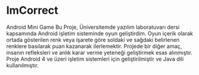 # ImCorrect
Android Mini Game
Bu Proje, Üniversitemde yazılım laboratuvarı dersi kapsamında Android işletim sisteminde oyun geliştirdim. 
Oyun içerik olarak ortada gösterilen renk veya işarete göre soldaki ve sağdaki belirlenen renklere basılarak puan kazanarak ilerlemektir. 
Projede bir diğer amaç, insanın refleksleri ve anlık karar verme yeteneği geliştirmek esas alınmıştır. 
Proje Android 4 ve üzeri işletim sistemleri için geliştirilmiştir ve Java dili kullanılmıştır.  
